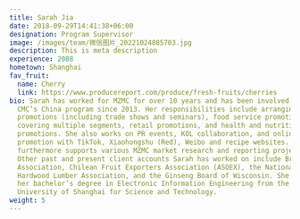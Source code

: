 ```yaml
---
title: Sarah Jia
date: 2018-09-29T14:41:38+06:00
designation: Program Supervisor
image: /images/team/微信图片_20221024085703.jpg
description: This is meta description
experience: 2008
hometown: Shanghai
fav_fruit:
  name: Cherry
  link: https://www.producereport.com/produce/fresh-fruits/cherries
bio: Sarah has worked for MZMC for over 10 years and has been involved with
  CMC’s China program since 2013. Her responsibilities include arranging trade
  promotions (including trade shows and seminars), food service promotions
  covering multiple segments, retail promotions, and health and nutrition
  promotions. She also works on PR events, KOL collaboration, and online
  promotion with TikTok, Xiaohongshu (Red), Weibo and recipe websites. She
  furthermore supports various MZMC market research and reporting projects.
  Other past and present client accounts Sarah has worked on include Brewers
  Association, Chilean Fruit Exporters Association (ASOEX), the National
  Hardwood Lumber Association, and the Ginseng Board of Wisconsin. She received
  her bachelor’s degree in Electronic Information Engineering from the
  University of Shanghai for Science and Technology.
weight: 5
---
```

